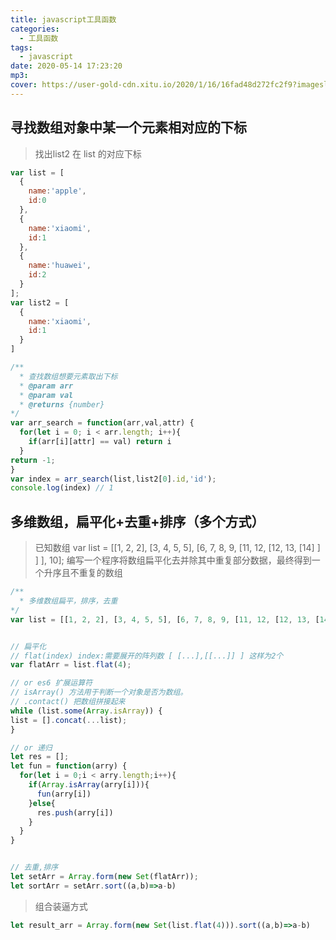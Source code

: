 ```yaml
---
title: javascript工具函数
categories:
  - 工具函数
tags:
  - javascript
date: 2020-05-14 17:23:20
mp3:
cover: https://user-gold-cdn.xitu.io/2020/1/16/16fad48d272fc2f9?imageslim
---
```


## 寻找数组对象中某一个元素相对应的下标

> 找出list2 在 list 的对应下标

``` javascript
var list = [
  {
    name:'apple',
    id:0
  },
  {
    name:'xiaomi',
    id:1
  },
  {
    name:'huawei',
    id:2
  }
];
var list2 = [
  {
    name:'xiaomi',
    id:1
  }
]
```

``` javascript
/**
  * 查找数组想要元素取出下标
  * @param arr
  * @param val
  * @returns {number}
*/
var arr_search = function(arr,val,attr) {
  for(let i = 0; i < arr.length; i++){
    if(arr[i][attr] == val) return i
  }
return -1;
}
var index = arr_search(list,list2[0].id,'id');
console.log(index) // 1
```

## 多维数组，扁平化+去重+排序（多个方式）

> 已知数组 var list = [[1, 2, 2], [3, 4, 5, 5], [6, 7, 8, 9, [11, 12, [12, 13, [14] ] ] ], 10];
> 编写一个程序将数组扁平化去并除其中重复部分数据，最终得到一个升序且不重复的数组

``` javascript
/**
  * 多维数组扁平，排序，去重
*/
var list = [[1, 2, 2], [3, 4, 5, 5], [6, 7, 8, 9, [11, 12, [12, 13, [14] ] ] ], 10];


// 扁平化
// flat(index) index:需要展开的阵列数 [ [...],[[...]] ] 这样为2个
var flatArr = list.flat(4);

// or es6 扩展运算符
// isArray() 方法用于判断一个对象是否为数组。
// .contact() 把数组拼接起来
while (list.some(Array.isArray)) {
list = [].concat(...list);
}

// or 递归
let res = [];
let fun = function(arry) {
  for(let i = 0;i < arry.length;i++){
    if(Array.isArray(arry[i])){
      fun(arry[i])
    }else{
      res.push(arry[i])
    }
  }
}


// 去重,排序
let setArr = Array.form(new Set(flatArr));
let sortArr = setArr.sort((a,b)=>a-b)
```

> 组合装逼方式

``` javascript
let result_arr = Array.form(new Set(list.flat(4))).sort((a,b)=>a-b)
```
